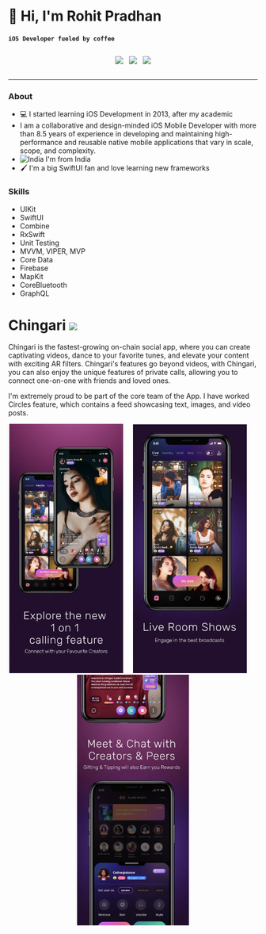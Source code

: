 
# 👋 Hi, I'm Rohit Pradhan

**`iOS Developer fueled by coffee`**


<div style="display:flex;justify-content:center;">

<a href="https://github.com/rohitpradhan/resume/blob/main/Rohit_Pradhan_iOS_8.9.pdf" download><img src="https://img.shields.io/badge/Download-Resume-ff69b4.svg?style=for-the-badge&logo=codeigniter&logoColor=white"></a>&nbsp;&nbsp;&nbsp;<a href="mailto:rohitpradhan60@gmail.com"><img src="https://img.shields.io/badge/Email-Rohit-8056d5.svg?style=for-the-badge&logo=minutemailer&logoColor=white"></a>&nbsp;&nbsp;&nbsp;<a href="https://www.linkedin.com/in/rohit-pradhan-173a8b53/" target="_blank"><img src="https://img.shields.io/badge/linkedin-RohitPradhan-brightgreen.svg?style=for-the-badge&logo=linkedin&logoColor=white" ></a>

 </div>

---

### About
- 💻 I started learning iOS Development in 2013, after my academic
- I am a collaborative and design-minded iOS Mobile Developer with more than 8.5 years of experience in developing and maintaining high-performance and reusable native mobile applications that vary in scale, scope, and complexity.
- ![India](https://raw.githubusercontent.com/stevenrskelton/flag-icon/master/png/16/country-4x3/in.png "India")  I'm from India
- 🖌️ I'm a big SwiftUI fan and love learning new frameworks

 ### Skills
- UIKit
- SwiftUI
- Combine
- RxSwift
- Unit Testing
- MVVM, VIPER, MVP
- Core Data
- Firebase
- MapKit
- CoreBluetooth
- GraphQL

# Chingari   <a href="https://apps.apple.com/us/app/chingari-meet-new-friends/id1526811171"><img src="https://camo.githubusercontent.com/5388253c83263966eb00e5dd9e913a41f564a62944054b0aa3f4a2ff7fcf66d8/68747470733a2f2f696d672e736869656c64732e696f2f7374617469632f76313f7374796c653d666f722d7468652d6261646765266d6573736167653d4170702b53746f726526636f6c6f723d304439364636266c6f676f3d4170702b53746f7265266c6f676f436f6c6f723d464646464646266c6162656c3d"></a>

Chingari is the fastest-growing on-chain social app, where you can create captivating videos, dance to your favorite tunes, and elevate your content with exciting AR filters. Chingari's features go beyond videos, with Chingari, you can also enjoy the unique features of private calls, allowing you to connect one-on-one with friends and loved ones.

I'm extremely proud to be part of the core team of the App. I have worked  Circles feature, which contains a feed showcasing text, images, and video posts.




<p align="center">
<img src="images/chingari/1.png" width="230"  title="home">&nbsp;&nbsp;&nbsp;&nbsp;&nbsp;<img src="images/chingari/2.png" width="230" title="call">&nbsp;&nbsp;&nbsp;&nbsp;&nbsp;<img src="images/chingari/3.png" width="226" title="chat">
</p>

<!--
**rohitpradhan/rohitpradhan** is a ✨ _special_ ✨ repository because its `README.md` (this file) appears on your GitHub profile.

Here are some ideas to get you started:

- 🔭 I’m currently working on ...
- 🌱 I’m currently learning ...
- 👯 I’m looking to collaborate on ...
- 🤔 I’m looking for help with ...
- 💬 Ask me about ...
- 📫 How to reach me: ...
- 😄 Pronouns: ...
- ⚡ Fun fact: ...
-->
